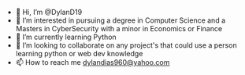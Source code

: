 - 👋 Hi, I’m @DylanD19
- 👀 I’m interested in pursuing a degree in Computer Science and a Masters in CyberSecurity with a minor in Economics or Finance 
- 🌱 I’m currently learning Python
- 💞️ I’m looking to collaborate on any project's that could use a person learning python or web dev knowledge 
- 📫 How to reach me dylandias960@yahoo.com

<!---
DylanD19/DylanD19 is a ✨ special ✨ repository because its `README.md` (this file) appears on your GitHub profile.
You can click the Preview link to take a look at your changes.
--->
